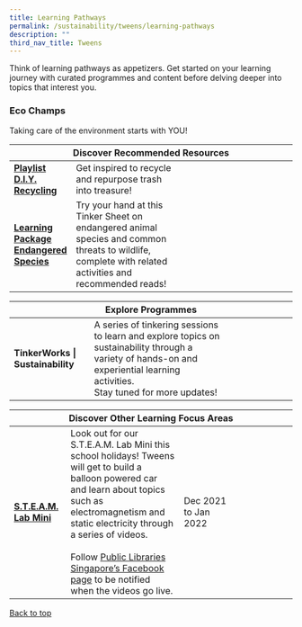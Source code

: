 ```yaml
---
title: Learning Pathways
permalink: /sustainability/tweens/learning-pathways
description: ""
third_nav_title: Tweens
---
```

<style type="text/css">
/* Links */
.content a { color: #322987; }
.content a:focus,
.content a:hover { color: #28216c; }

/* Button Outline */
.bp-button { padding-left: 1.5rem; padding-right: 1.5rem; }
.bp-button.is-primary-outline { border: 1px solid #322987; color: #322987; background-color: transparent; text-decoration: none; }
.bp-button.is-primary-outline:focus,
.bp-button.is-primary-outline:hover { border: 1px solid #322987; color: #cff2e8; background-color: #322987; text-decoration: none; }

/* Responsive Iframe */
.responsive-iframe { position: absolute; top: 0; left: 0; bottom: 0; right: 0; width: 100%; height: 100%; }
.responsive-iframe-container { position: relative; overflow: hidden; width: 100%; }
.responsive-iframe-container.ratio-16by9 { padding-top: 56.25%; }
.responsive-iframe-container.ratio-4by3 { padding-top: 75%; }
.responsive-iframe-container.ratio-3by2 { padding-top: 66.66%; }
.responsive-iframe-container.ratio-1by1 { padding-top: 100%; }
</style>
Think of learning pathways as appetizers. Get started on your learning journey with curated programmes and content before delving deeper into topics that interest you.

<h3><b>Eco Champs</b></h3>
Taking care of the environment starts with YOU!

<div class="horizontal-scroll margin--bottom--lg">
  <table class="generic-table">
    <thead>
      <tr>
        <th colspan="4" class="is-uppercase has-weight-normal">Discover Recommended Resources</th>
      </tr>
    </thead>
    <tbody>
      <tr>
        <td style="width: 20%;"><a href="/sustainability/tweens/content" target="_blank"><b> Playlist<br>D.I.Y. Recycling</b></a></td>
        <td style="width: 40%;"> Get inspired to recycle and repurpose trash into treasure!</td>
        <td style="width: 20%;"> </td>
        <td style="width: 20%;"> </td>
      </tr>
      <tr>
        <td><a href="https://childrenandteens.nlb.gov.sg/images/unsorted/tweenkerama/EndangeredSpecies_Preview_FA.PDF" target="_blank"><b> Learning Package<br>Endangered Species</b></a></td>
        <td> Try your hand at this Tinker Sheet on endangered animal species and common threats to wildlife, complete with related activities and recommended reads!</td>
        <td></td>
        <td> </td>
      </tr>
    </tbody>
  </table>
</div>

<div class="horizontal-scroll margin--bottom--lg">
  <table class="generic-table">
    <thead>
      <tr>
        <th colspan="4" class="is-uppercase has-weight-normal">Explore Programmes</th>
      </tr>
    </thead>
    <tbody>
      <tr>
        <td style="width: 20%;"><b>TinkerWorks | Sustainability</b></a></td>
        <td style="width: 40%;"> A series of tinkering sessions to learn and explore topics on sustainability through a variety of hands-on and experiential learning activities.<br>Stay tuned for more updates!</td>
        <td style="width: 20%;"></td>
      </tr>
    </tbody>
  </table>
</div>
			
<div class="horizontal-scroll margin--bottom--lg">
  <table class="generic-table">
    <thead>
      <tr>
        <th colspan="4" class="is-uppercase has-weight-normal">Discover Other Learning Focus Areas</th>
      </tr>
    </thead>
    <tbody>
      <tr>
        <td style="width: 20%;"><a href="https://childrenandteens.nlb.gov.sg/diy-resources/secondary/secondary-main#learn-about-steam" target="_blank"><b>S.T.E.A.M. Lab Mini</b></a></td>
        <td style="width: 40%;">Look out for our S.T.E.A.M. Lab Mini this school holidays! Tweens will get to build a balloon powered car and learn about topics such as electromagnetism and static electricity through a series of videos.<br><br>
Follow <a href="https://www.facebook.com/publiclibrarysg" target="_blank">Public Libraries Singapore’s Facebook page</a> to be notified when the videos go live.</td>
        <td style="width: 20%;">Dec 2021 to Jan 2022</td>
        <td style="width: 20%;"></td>
      </tr>
      </tr>
    </tbody>
  </table>
</div>

<p class="has-text-right margin--top--xl"><a href="#main-content">Back to top</a></p>